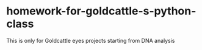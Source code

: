# homework-for-goldcattle-s-python-class
This is only for Goldcattle eyes projects starting from DNA analysis 
